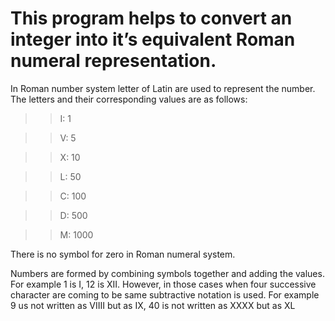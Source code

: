 # This program helps to convert an integer into it’s equivalent Roman numeral representation. 

In Roman number system letter of Latin are used to represent the number. 
The letters and their corresponding values are as follows:


>> I: 1

>> V: 5

>> X: 10

>> L: 50

>> C: 100

>> D: 500

>> M: 1000

There is no symbol for zero in Roman numeral system.

Numbers are formed by combining symbols together and adding the values. 
For example 1 is I, 
12 is XII. 
However, in those cases when four successive character are coming to be same subtractive notation is used. 
For example 9 us not written as VIIII but as IX, 40 is not written as XXXX but as XL


